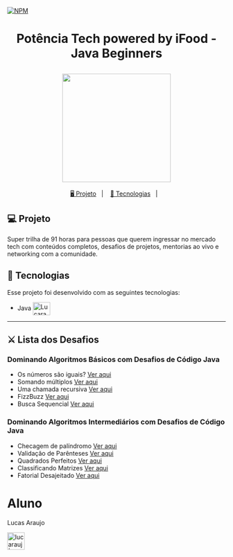 [![NPM](https://img.shields.io/npm/l/react)](https://github.com/lucarauj/bootcamp-potencia-Tech-powered-by-iFood-Java-Beginners/blob/main/LICENSE)

<h1 align="center">
  Potência Tech powered by iFood - Java Beginners
</h1>

<h2 align="center">
  <img src="https://hermes.digitalinnovation.one/tracks/8c36ef13-eebb-4efa-9a13-31f1c315fc02.png" width="250px">
</h2>

<p align="center">
  <a href="#-projeto">🖥️ Projeto</a>&nbsp;&nbsp;&nbsp;|&nbsp;&nbsp;&nbsp;
  <a href="#-tecnologias">🚀 Tecnologias</a>&nbsp;&nbsp;&nbsp;|&nbsp;&nbsp;&nbsp;
</p>


## 💻 Projeto

Super trilha de 91 horas para pessoas que querem ingressar no mercado tech com conteúdos completos, desafios de projetos, mentorias ao vivo e networking com a comunidade.  

## 🚀 Tecnologias

Esse projeto foi desenvolvido com as seguintes tecnologias:

- Java <img align="center" alt="Lucarauj-Java" height="30" width="40" src="https://cdn.jsdelivr.net/gh/devicons/devicon/icons/java/java-original.svg">

---

## ⚔ Lista dos Desafios

### Dominando Algoritmos Básicos com Desafios de Código Java

- Os números são iguais? [Ver aqui](./src/dominando/algoritmos/basicos/OsNumerosSaoIguais.java)
- Somando múltiplos [Ver aqui](./src/dominando/algoritmos/basicos/SomandoMultiplos.java)
- Uma chamada recursiva [Ver aqui](./src/dominando/algoritmos/basicos/UmaChamadaRecursiva.java)
- FizzBuzz [Ver aqui](./src/dominando/algoritmos/basicos/FizzBuzz.java)
- Busca Sequencial [Ver aqui](./src/dominando/algoritmos/basicos/BuscaSequencial.java)

### Dominando Algoritmos Intermediários com Desafios de Código Java

- Checagem de palíndromo [Ver aqui](./src/dominando/algoritmos/intermediarios/ChecagemDePalindromo.java)
- Validação de Parênteses [Ver aqui](./src/dominando/algoritmos/intermediarios/ValidacaoDeParenteses.java)
- Quadrados Perfeitos [Ver aqui](./src/dominando/algoritmos/intermediarios/QuadradosPerfeitos.java)
- Classificando Matrizes [Ver aqui](./src/dominando/algoritmos/intermediarios/ClassificandoMatrizes.java)
- Fatorial Desajeitado [Ver aqui](./src/dominando/algoritmos/intermediarios/FatorialDesajeitado.java)

# Aluno

Lucas Araujo

<a href="https://www.linkedin.com/in/lucarauj"><img alt="lucarauj | LinkdeIN" width="40px" src="https://user-images.githubusercontent.com/43545812/144035037-0f415fc7-9f96-4517-a370-ccc6e78a714b.png" /></a>
